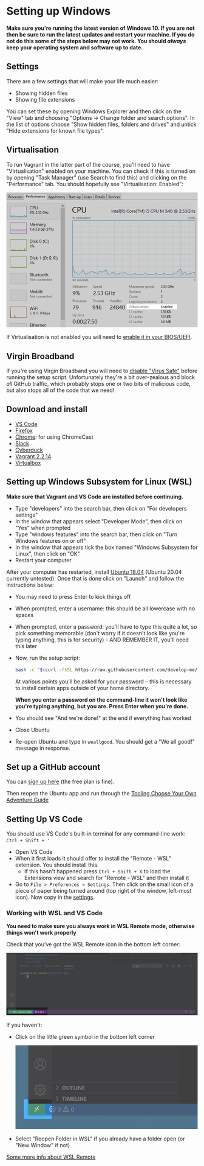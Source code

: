 # Setting up Windows

**Make sure you're running the latest version of Windows 10. If you are not then be sure to run the latest updates and restart your machine. If you do not do this some of the steps below may not work. You should *always* keep your operating system and software up to date.**

## Settings

There are a few settings that will make your life much easier:

- Showing hidden files
- Showing file extensions

You can set these by opening Windows Explorer and then click on the "View" tab and choosing "Options -> Change folder and search options". In the list of options choose "Show hidden files, folders and drives" and untick "Hide extensions for known file types".

## Virtualisation

To run Vagrant in the latter part of the course, you'll need to have "Virtualisation" enabled on your machine. You can check if this is turned on by opening "Task Manager" (use Search to find this) and clicking on the "Performance" tab. You should hopefully see "Virtualisation: Enabled":

![Virtualisation Enabled](img/virtualisation.jpg)

If Virtualisation is not enabled you will need to [enable it in your BIOS/UEFI](https://www.isumsoft.com/computer/enable-virtualization-technology-vt-x-in-bios-or-uefi.html).


## Virgin Broadband

If you're using Virgin Broadband you will need to [disable "Virus Safe"](https://my.virginmedia.com/my-apps/onlinesecurity/websafe/settings) before running the setup script. Unfortunately they're a bit over-zealous and block *all* GitHub traffic, which probably stops one or two bits of malicious code, but also stops all of the code that we need!


## Download and install

- [VS Code](https://code.visualstudio.com)
- [Firefox](https://www.mozilla.org/firefox)
- [Chrome](https://www.google.co.uk/chrome/browser/desktop/index.html): for using ChromeCast
- [Slack](https://slack.com/)
- [Cyberduck](https://cyberduck.io/download/)
- [Vagrant 2.2.14](https://releases.hashicorp.com/vagrant/2.2.14/vagrant_2.2.14_x86_64.msi)
- [Virtualbox](https://www.virtualbox.org/wiki/Downloads)


## Setting up Windows Subsystem for Linux (WSL)

**Make sure that Vagrant and VS Code are installed before continuing.**

- Type "developers" into the search bar, then click on "For developers settings"
- In the window that appears select "Developer Mode", then click on "Yes" when prompted
- Type "windows features" into the search bar, then click on "Turn Windows features on or off"
- In the window that appears tick the box named "Windows Subsystem for Linux", then click on "OK"
- Restart your computer

After your computer has restarted, install [Ubuntu 18.04](https://www.microsoft.com/store/productId/9N9TNGVNDL3Q) (Ubuntu 20.04 currently untested). Once that is done click on "Launch" and follow the instructions below:

- You may need to press Enter to kick things off
- When prompted, enter a username: this should be all lowercase with no spaces
- When prompted, enter a password: you'll have to type this quite a lot, so pick something memorable (don't worry if it doesn't look like you're typing anything, this is for security) - AND REMEMBER IT, you'll need this later
- Now, run the setup script:

    ```bash
    bash -c "$(curl -fsSL https://raw.githubusercontent.com/develop-me/bootcamp--setup/master/windows/setup.sh)"
    ```

    At various points you'll be asked for your password – this is necessary to install certain apps outside of your home directory.

    **When you enter a password on the command-line it won't look like you're typing anything, but you are. Press Enter when you're done.**

- You should see "And we're done!" at the end if everything has worked
- Close Ubuntu
- Re-open Ubuntu and type in `weallgood`. You should get a "We all good!" message in response.


## Set up a GitHub account

You can [sign up here](https://github.com/join) (the free plan is fine).

Then reopen the Ubuntu app and run through the [Tooling Choose Your Own Adventure Guide](https://github.com/develop-me/bootcamp--week-05--tooling/blob/master/challenges/00/05-ssh-authentication.md)


## Setting Up VS Code

You should use VS Code's built-in terminal for any command-line work: `Ctrl + Shift + '`

- Open VS Code
- When it first loads it should offer to install the "Remote - WSL" extension. You should install this.
    - If this hasn't happened press `Ctrl + Shift + X` to load the Extensions view and search for "Remote - WSL" and then install it
- Go to `File > Preferences > Settings`. Then click on the small icon of a piece of paper being turned around (top right of the window, left-most icon). Now copy in the [settings](../vscode.json).

### Working with WSL and VS Code

**You need to make sure you always work in WSL Remote mode, otherwise things won't work properly**

Check that you've got the WSL Remote icon in the bottom left corner:

![WSL Remote Button](img/wsl-remote-on.jpg)

If you haven't:

- Click on the little green symbol in the bottom left corner

    ![WSL Button](img/wsl-button.jpg)

- Select "Reopen Folder in WSL" if you already have a folder open (or "New Window" if not)

[Some more info about WSL Remote](https://devblogs.microsoft.com/commandline/tips-and-tricks-for-linux-development-with-wsl-and-visual-studio-code/)

